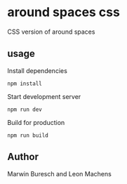 # around spaces css

CSS version of around spaces

## usage

Install dependencies

```
npm install
```

Start development server

```
npm run dev
```

Build for production

```
npm run build
```

## Author

Marwin Buresch and Leon Machens
